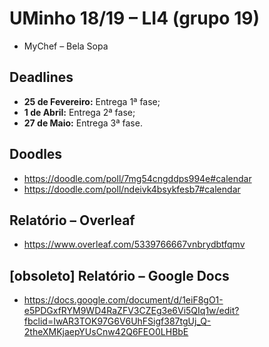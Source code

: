 <!-- ----------------------------------------------------------------------- -->

# UMinho 18/19 – LI4 (grupo 19)

* MyChef – Bela Sopa

<!-- ----------------------------------------------------------------------- -->

## Deadlines

* **25 de Fevereiro:** Entrega 1ª fase;
* **1 de Abril:** Entrega 2ª fase;
* **27 de Maio:** Entrega 3ª fase.

<!-- ----------------------------------------------------------------------- -->

## Doodles

* https://doodle.com/poll/7mg54cngddps994e#calendar
* https://doodle.com/poll/ndeivk4bsykfesb7#calendar

<!-- ----------------------------------------------------------------------- -->

## Relatório – Overleaf

* https://www.overleaf.com/5339766667vnbrydbtfqmv

<!-- ----------------------------------------------------------------------- -->

## [obsoleto] Relatório – Google Docs

* https://docs.google.com/document/d/1eiF8gO1-e5PDGxfRYM9WD4RaZFV3CZEg3e6Vi5QIq1w/edit?fbclid=IwAR3TOK97G6V6UhFSigf387tgUj_Q-2theXMKjaepYUsCnw42Q6FEO0LHBbE

<!-- ----------------------------------------------------------------------- -->
